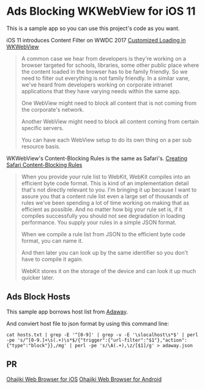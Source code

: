 # Ads Blocking WKWebView for iOS 11

This is a sample app so you can use this project's code as you want.

iOS 11 introduces Content Filter on WWDC 2017 [Customized Loading in WKWebView](https://developer.apple.com/videos/play/wwdc2017/220/)

> A common case we hear from developers is they're working on a browser targeted for schools, libraries, some other public place where the content loaded in the browser has to be family friendly. So we need to filter out everything is not family friendly. In a similar vane, we've heard from developers working on corporate intranet applications that they have varying needs within the same app.
>
> One WebView might need to block all content that is not coming from the corporate's network.
>
> Another WebView might need to block all content coming from certain specific servers.
>
> You can have each WebView setup to do its own thing on a per sub resource basis.

WKWebView's Content-Blocking Rules is the same as Safari's.
[Creating Safari Content-Blocking Rules](https://developer.apple.com/library/content/documentation/Extensions/Conceptual/ContentBlockingRules/CreatingRules/CreatingRules.htmle)

> When you provide your rule list to WebKit, WebKit compiles into an efficient byte code format. This is kind of an implementation detail that's not directly relevant to you. I'm bringing it up because I want to assure you that a content rule list even a large set of thousands of rules we've been spending a lot of time working on making that as efficient as possible. And no matter how big your rule set is, if it compiles successfully you should not see degradation in loading performance. You supply your rules in a simple JSON format.
>
>
> When we compile a rule list from JSON to the efficient byte code format, you can name it.
> 
> And then later you can look up by the same identifier so you don't have to compile it again.
> 
> WebKit stores it on the storage of the device and can look it up much quicker later.



## Ads Block Hosts
This sample app borrows host list from [Adaway](https://github.com/AdAway/AdAway/wiki/HostsSources).

And conviert host file to json format by using this command line:

`cat hosts.txt | grep -E '^[0-9]' | grep -v -E '\slocalhost\s*$' | perl -pe 's/^[0-9.]+\s(.+)\s*$/{"trigger":{"url-filter":"$1"},"action":{"type":"block"}},/mg' | perl -pe 's/\A(.+),\z/[$1]/g' > adaway.json`



## PR
[Ohajiki Web Browser for iOS](http://en.ohajiki.ios-web.com/)
[Ohajiki Web Browser for Android](https://play.google.com/store/apps/details?id=co.fukuyama.android.ohajiki)
